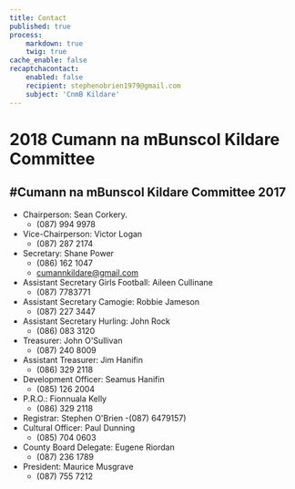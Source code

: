 ```yaml
---
title: Contact
published: true
process:
    markdown: true
    twig: true
cache_enable: false
recaptchacontact:
    enabled: false
    recipient: stephenobrien1979@gmail.com
    subject: 'CnmB Kildare'
---
```


# 2018 Cumann na mBunscol Kildare Committee

#Cumann na mBunscol Kildare Committee 2017
---
* Chairperson: Sean Corkery.
	- (087) 994 9978
* Vice-Chairperson: Victor Logan
	- (087) 287 2174
* Secretary: Shane Power
  	- (086) 162 1047
  	- cumannkildare@gmail.com
* Assistant Secretary Girls Football: Aileen Cullinane
	- (087) 7783771
* Assistant Secretary Camogie: Robbie Jameson
	- (087) 227 3447
* Assistant Secretary Hurling: John Rock
	-  (086) 083 3120
* Treasurer: John O'Sullivan
	- (087) 240 8009
* Assistant Treasurer: Jim Hanifin
	-  (086) 329 2118
* Development Officer: Seamus Hanifin
	-  (085) 126 2004
* P.R.O.: Fionnuala Kelly
	- (086) 329 2118
* Registrar: Stephen O'Brien
	-(087) 6479157)
* Cultural Officer: Paul Dunning
	- (085) 704 0603
* County Board Delegate: Eugene Riordan
	- (087) 236 1789
* President: Maurice Musgrave
	-  (087) 755 7212
